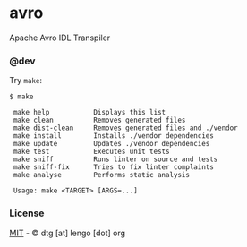 # avro

Apache Avro IDL Transpiler

### @dev

Try ```make```:

```
$ make

 make help           Displays this list
 make clean          Removes generated files
 make dist-clean     Removes generated files and ./vendor
 make install        Installs ./vendor dependencies
 make update         Updates ./vendor dependencies
 make test           Executes unit tests
 make sniff          Runs linter on source and tests
 make sniff-fix      Tries to fix linter complaints
 make analyse        Performs static analysis

 Usage: make <TARGET> [ARGS=...]
```

### License
[MIT](https://opensource.org/licenses/MIT) - © dtg [at] lengo [dot] org

